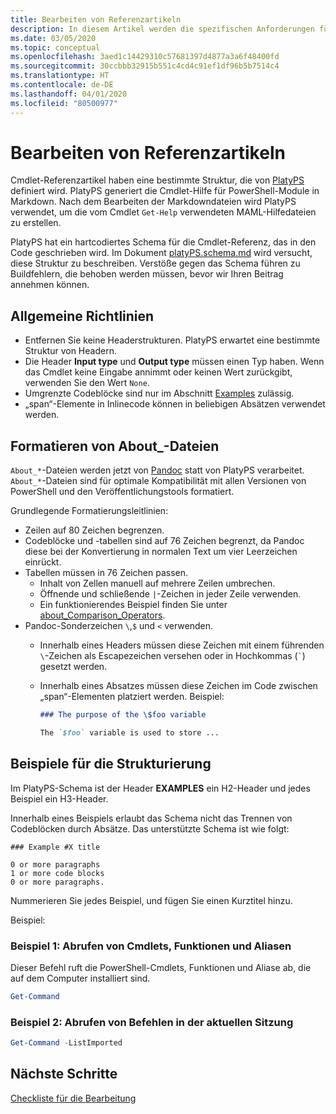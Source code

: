 ```yaml
---
title: Bearbeiten von Referenzartikeln
description: In diesem Artikel werden die spezifischen Anforderungen für die Bearbeitung der Cmdlet-Referenz und „About_“-Themen in der PowerShell-Dokumentation erläutert.
ms.date: 03/05/2020
ms.topic: conceptual
ms.openlocfilehash: 3aed1c14429310c57681397d4877a3a6f48400fd
ms.sourcegitcommit: 30ccbbb32915b551c4cd4c91ef1df96b5b7514c4
ms.translationtype: HT
ms.contentlocale: de-DE
ms.lasthandoff: 04/01/2020
ms.locfileid: "80500977"
---
```

# <a name="editing-reference-articles"></a>Bearbeiten von Referenzartikeln

Cmdlet-Referenzartikel haben eine bestimmte Struktur, die von [PlatyPS][] definiert wird.
PlatyPS generiert die Cmdlet-Hilfe für PowerShell-Module in Markdown. Nach dem Bearbeiten der Markdowndateien wird PlatyPS verwendet, um die vom Cmdlet `Get-Help` verwendeten MAML-Hilfedateien zu erstellen.

PlatyPS hat ein hartcodiertes Schema für die Cmdlet-Referenz, das in den Code geschrieben wird. Im Dokument [platyPS.schema.md][] wird versucht, diese Struktur zu beschreiben. Verstöße gegen das Schema führen zu Buildfehlern, die behoben werden müssen, bevor wir Ihren Beitrag annehmen können.

## <a name="general-guidelines"></a>Allgemeine Richtlinien

- Entfernen Sie keine Headerstrukturen. PlatyPS erwartet eine bestimmte Struktur von Headern.
- Die Header **Input type** und **Output type** müssen einen Typ haben. Wenn das Cmdlet keine Eingabe annimmt oder keinen Wert zurückgibt, verwenden Sie den Wert `None`.
- Umgrenzte Codeblöcke sind nur im Abschnitt [Examples](#structuring-examples) zulässig.
- „span“-Elemente in Inlinecode können in beliebigen Absätzen verwendet werden.

## <a name="formatting-about_-files"></a>Formatieren von About_-Dateien

`About_*`-Dateien werden jetzt von [Pandoc][] statt von PlatyPS verarbeitet. `About_*`-Dateien sind für optimale Kompatibilität mit allen Versionen von PowerShell und den Veröffentlichungstools formatiert.

Grundlegende Formatierungsleitlinien:

- Zeilen auf 80 Zeichen begrenzen.
- Codeblöcke und -tabellen sind auf 76 Zeichen begrenzt, da Pandoc diese bei der Konvertierung in normalen Text um vier Leerzeichen einrückt.
- Tabellen müssen in 76 Zeichen passen.
  - Inhalt von Zellen manuell auf mehrere Zeilen umbrechen.
  - Öffnende und schließende `|`-Zeichen in jeder Zeile verwenden.
  - Ein funktionierendes Beispiel finden Sie unter [about_Comparison_Operators][about-example].
- Pandoc-Sonderzeichen `\`,`$` und `<` verwenden.
  - Innerhalb eines Headers müssen diese Zeichen mit einem führenden `\`-Zeichen als Escapezeichen versehen oder in Hochkommas (`` ` ``) gesetzt werden.
  - Innerhalb eines Absatzes müssen diese Zeichen im Code zwischen „span“-Elementen platziert werden. Beispiel:

    ~~~markdown
    ### The purpose of the \$foo variable

    The `$foo` variable is used to store ...
    ~~~

## <a name="structuring-examples"></a>Beispiele für die Strukturierung

Im PlatyPS-Schema ist der Header **EXAMPLES** ein H2-Header und jedes Beispiel ein H3-Header.

Innerhalb eines Beispiels erlaubt das Schema nicht das Trennen von Codeblöcken durch Absätze. Das unterstützte Schema ist wie folgt:

```
### Example #X title

0 or more paragraphs
1 or more code blocks
0 or more paragraphs.
```

Nummerieren Sie jedes Beispiel, und fügen Sie einen Kurztitel hinzu.

Beispiel:

### <a name="example-1-get-cmdlets-functions-and-aliases"></a>Beispiel 1: Abrufen von Cmdlets, Funktionen und Aliasen

Dieser Befehl ruft die PowerShell-Cmdlets, Funktionen und Aliase ab, die auf dem Computer installiert sind.

```powershell
Get-Command
```

### <a name="example-2-get-commands-in-the-current-session"></a>Beispiel 2: Abrufen von Befehlen in der aktuellen Sitzung

```powershell
Get-Command -ListImported
```

## <a name="next-steps"></a>Nächste Schritte

[Checkliste für die Bearbeitung](editorial-checklist.md)

<!-- link references -->
[PlatyPS]: https://github.com/powershell/platyps
[platyPS.schema.md]: https://github.com/PowerShell/platyPS/blob/master/platyPS.schema.md
[issue1806]: https://github.com/MicrosoftDocs/PowerShell-Docs/issues/1806
[about-example]: /PowerShell/module/Microsoft.PowerShell.Core/About/about_Comparison_Operators
[Pandoc]: https://pandoc.org
